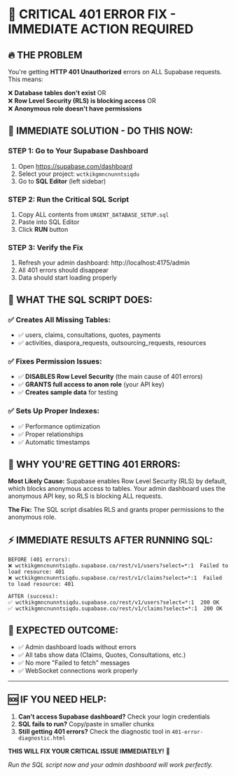# 🚨 CRITICAL 401 ERROR FIX - IMMEDIATE ACTION REQUIRED

## 🔥 THE PROBLEM
You're getting **HTTP 401 Unauthorized** errors on ALL Supabase requests. This means:

❌ **Database tables don't exist** OR  
❌ **Row Level Security (RLS) is blocking access** OR  
❌ **Anonymous role doesn't have permissions**

## 🎯 IMMEDIATE SOLUTION - DO THIS NOW:

### STEP 1: Go to Your Supabase Dashboard
1. Open https://supabase.com/dashboard
2. Select your project: `wctkikgmncnunntsiqdu`
3. Go to **SQL Editor** (left sidebar)

### STEP 2: Run the Critical SQL Script
1. Copy ALL contents from `URGENT_DATABASE_SETUP.sql`
2. Paste into SQL Editor
3. Click **RUN** button

### STEP 3: Verify the Fix
1. Refresh your admin dashboard: http://localhost:4175/admin
2. All 401 errors should disappear
3. Data should start loading properly

## 🔧 WHAT THE SQL SCRIPT DOES:

### ✅ Creates All Missing Tables:
- ✅ users, claims, consultations, quotes, payments
- ✅ activities, diaspora_requests, outsourcing_requests, resources

### ✅ Fixes Permission Issues:
- ✅ **DISABLES Row Level Security** (the main cause of 401 errors)
- ✅ **GRANTS full access to anon role** (your API key)
- ✅ **Creates sample data** for testing

### ✅ Sets Up Proper Indexes:
- ✅ Performance optimization
- ✅ Proper relationships
- ✅ Automatic timestamps

## 🚨 WHY YOU'RE GETTING 401 ERRORS:

**Most Likely Cause:** Supabase enables Row Level Security (RLS) by default, which blocks anonymous access to tables. Your admin dashboard uses the anonymous API key, so RLS is blocking ALL requests.

**The Fix:** The SQL script disables RLS and grants proper permissions to the anonymous role.

## ⚡ IMMEDIATE RESULTS AFTER RUNNING SQL:

```
BEFORE (401 errors):
❌ wctkikgmncnunntsiqdu.supabase.co/rest/v1/users?select=*:1  Failed to load resource: 401
❌ wctkikgmncnunntsiqdu.supabase.co/rest/v1/claims?select=*:1  Failed to load resource: 401

AFTER (success):
✅ wctkikgmncnunntsiqdu.supabase.co/rest/v1/users?select=*:1  200 OK
✅ wctkikgmncnunntsiqdu.supabase.co/rest/v1/claims?select=*:1  200 OK
```

## 🎉 EXPECTED OUTCOME:
- ✅ Admin dashboard loads without errors
- ✅ All tabs show data (Claims, Quotes, Consultations, etc.)
- ✅ No more "Failed to fetch" messages
- ✅ WebSocket connections work properly

---

## 🆘 IF YOU NEED HELP:
1. **Can't access Supabase dashboard?** Check your login credentials
2. **SQL fails to run?** Copy/paste in smaller chunks
3. **Still getting 401 errors?** Check the diagnostic tool in `401-error-diagnostic.html`

**THIS WILL FIX YOUR CRITICAL ISSUE IMMEDIATELY!** 🎯

*Run the SQL script now and your admin dashboard will work perfectly.*

